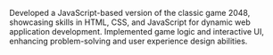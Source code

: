 Developed a JavaScript-based version of the classic game 2048, showcasing skills in HTML, CSS, and JavaScript for dynamic web application development. Implemented game logic and interactive UI, enhancing problem-solving and user experience design abilities.

